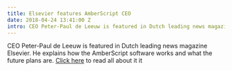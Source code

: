 ```yaml
---
title: Elsevier features AmberScript CEO
date: 2018-04-24 13:41:00 Z
intro: CEO Peter-Paul de Leeuw is featured in Dutch leading news magazine Elsevier
---
```


CEO Peter-Paul de Leeuw is featured in Dutch leading news magazine Elsevier. He explains how the AmberScript software works and what the future plans are. [Click here](https://www.elsevierweekblad.nl/economie/achtergrond/2018/04/de-mens-achter-amberscript-130475w/) to read all about it it  
